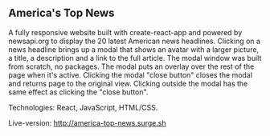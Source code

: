 ## America's Top News

A fully responsive website built with create-react-app and powered by newsapi.org to display the 20 latest American news headlines. Clicking on a news headline brings up a modal that shows an avatar with a larger picture, a title, a description and a link to the full article. The modal window was built from scratch, no packages. The modal puts an overlay over the rest of the page when it's active. Clicking the modal "close button" closes the modal and returns page to the original view. Clicking outside the modal has the same effect as clicking the "close button".

Technologies: React, JavaScript, HTML/CSS.

Live-version: http://america-top-news.surge.sh